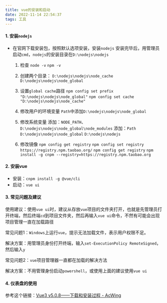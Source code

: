 ```yaml
---
title: vue的安装和启动
date: 2022-11-14 22:54:37
tags: 工具
---
```


#### 1. 安装`nodejs`

- 在官网下载安装包，按照默认选项安装，安装`nodejs` 安装完毕后，用管理员启动`cmd`，`nodejs`的安装目录在`D:\nodejs\nodejs`

  1. 检查
     `node -v`
     `npm -v`

  2. 创建两个目录：
     `D:\nodejs\nodejs\node_cache`
     `D:\nodejs\nodejs\node_global`

  3. 设置`global cache`路径
     `npm config set prefix "D:\nodejs\nodejs\node_global"`
     `npm config set cache "D:\nodejs\nodejs\node_cache"`

  4. 修改用户的环境变量
     `Path`中添加`D:\nodejs\nodejs\node_global`

  5. 修改系统变量
     添加：`NODE_PATH`、`D:\nodejs\nodejs\node_global\node_modules`
     添加：`Path`  `D:\nodejs\nodejs\node_global` `D:\nodejs\nodejs`

  6. 修改镜像
     `npm config get registry`
     `npm config set registry https://registry.npm.taobao.org/`
     `npm config get registry`
     `npm install -g cnpm --registry=https://registry.npm.taobao.org`

#### 2. 安装vue

- 安装：`cnpm install -g @vue/cli`
- 启动：`vue ui`

#### 3. 常见问题及建议

使用建议：使用`vue ui`时，建议从存放`vue`项目的文件夹打开，也就是先管理员打开终端，然后终端`cd`到项目文件夹，然后再输入`vue ui`命令，不然有可能会出现项目管理一直在加载路径

常见问题1：`Windows`上运行`vue`，提示无法加载文件，表示用户权限不足。

解决方案：用管理员身份打开终端，输入`set-ExecutionPolicy RemoteSigned`，然后输入`y`

常见问题2：`vue`项目管理器一直都在加载的解决方法

解决方案：不用管理身份启动`powershell`，或使用上面的建议使用`vue ui`

#### 4. 仪表盘的使用

参考这个链接：[Vue3 v5.0.8——下载和安装过程 - AcWing](https://www.acwing.com/file_system/file/content/whole/index/content/6326802/)

